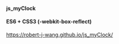 #### js_myClock

#### ES6 + CSS3 (-webkit-box-reflect)

https://robert-j-wang.github.io/js_myClock/
